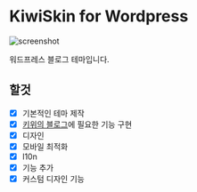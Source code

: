 # KiwiSkin for Wordpress

![screenshot](https://github.com/kdo9921/KiwiSkin-for-Wordpress/blob/master/screenshot.png)

워드프레스 블로그 테마입니다.


## 할것
- [x] 기본적인 테마 제작
- [x] [키위의 블로그](https://blog.apteryx.moe)에 필요한 기능 구현
- [x] 디자인
- [x] 모바일 최적화
- [x] l10n
- [x] 기능 추가
- [x] 커스텀 디자인 기능
